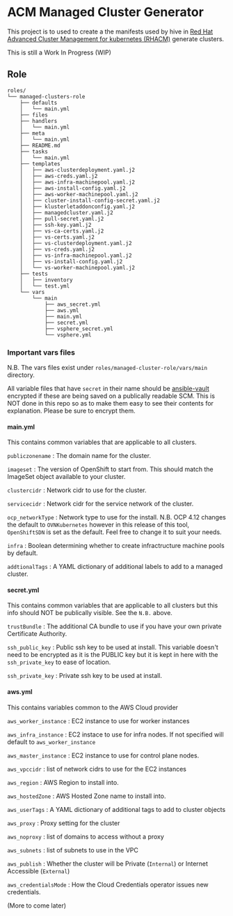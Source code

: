# ACM Managed Cluster Generator
This project is to used to create a the manifests used by hive in [Red Hat Advanced Cluster Management for kubernetes \(RHACM\)](https://access.redhat.com/documentation/en-us/red_hat_advanced_cluster_management_for_kubernetes/2.6/) generate clusters.

This is still a Work In Progress (WIP)
## Role
```
roles/
└── managed-clusters-role
    ├── defaults
    │   └── main.yml
    ├── files
    ├── handlers
    │   └── main.yml
    ├── meta
    │   └── main.yml
    ├── README.md
    ├── tasks
    │   └── main.yml
    ├── templates
    │   ├── aws-clusterdeployment.yaml.j2
    │   ├── aws-creds.yaml.j2
    │   ├── aws-infra-machinepool.yaml.j2
    │   ├── aws-install-config.yaml.j2
    │   ├── aws-worker-machinepool.yaml.j2
    │   ├── cluster-install-config-secret.yaml.j2
    │   ├── klusterletaddonconfig.yaml.j2
    │   ├── managedcluster.yaml.j2
    │   ├── pull-secret.yaml.j2
    │   ├── ssh-key.yaml.j2
    │   ├── vs-ca-certs.yaml.j2
    │   ├── vs-certs.yaml.j2
    │   ├── vs-clusterdeployment.yaml.j2
    │   ├── vs-creds.yaml.j2
    │   ├── vs-infra-machinepool.yaml.j2
    │   ├── vs-install-config.yaml.j2
    │   └── vs-worker-machinepool.yaml.j2
    ├── tests
    │   ├── inventory
    │   └── test.yml
    └── vars
        └── main
            ├── aws_secret.yml
            ├── aws.yml
            ├── main.yml
            ├── secret.yml
            ├── vsphere_secret.yml
            └── vsphere.yml
```

### Important vars files
N.B. The vars files exist under `roles/managed-cluster-role/vars/main` directory.

All variable files that have `secret` in their name should be [ansible-vault](https://docs.ansible.com/ansible/latest/cli/ansible-vault.html) encrypted if these are being saved on a publically readable SCM.  This is NOT done in this repo so as to make them easy to see their contents for explanation.  Please be sure to encrypt them.

#### main.yml
This contains common variables that are applicable to all clusters.

`publiczonename` : The domain name for the cluster.

`imageset` : The version of OpenShift to start from.  This should match the ImageSet object available to your cluster.

`clustercidr` : Network cidr to use for the cluster.

`servicecidr` : Network cidr for the service network of the cluster.

`ocp_networkType` : Network type to use for the install.  N.B.  OCP 4.12 changes the default to `OVNKubernetes` however in this release of this tool, `OpenShiftSDN` is set as the default.  Feel free to change it to suit your needs.

`infra` : Boolean determining whether to create infractructure machine pools by default.

`addtionalTags` : A YAML dictionary of additional labels to add to a managed cluster.

#### secret.yml
This contains common variables that are applicable to all clusters but this info should NOT be publically visible.  See the `N.B.` above.

`trustBundle` : The additional CA bundle to use if you have your own private Certificate Authority.

`ssh_public_key` : Public ssh key to be used at install.  This variable doesn't need to be encrypted as it is the PUBLIC key but it is kept in here with the `ssh_private_key` to ease of location.

`ssh_private_key` : Private ssh key to be used at install.

#### aws.yml
This contains variables common to the AWS Cloud provider

`aws_worker_instance` : EC2 instance to use for worker instances

`aws_infra_instance` : EC2 instace to use for infra nodes.  If not specified will default to `aws_worker_instance`

`aws_master_instance` : EC2 instance to use for control plane nodes.

`aws_vpccidr` : list of network cidrs to use for the EC2 instances

`aws_region` : AWS Region to install into.

`aws_hostedZone` : AWS Hosted Zone name to install into.

`aws_userTags` : A YAML dictionary of additional tags to add to cluster objects

`aws_proxy` : Proxy setting for the cluster

`aws_noproxy` : list of domains to access without a proxy

`aws_subnets` : list of subnets to use in the VPC

`aws_publish` : Whether the cluster will be Private (`Internal`) or Internet Accessible (`External`)

`aws_credentialsMode` : How the Cloud Credentials operator issues new credentials.

(More to come later)